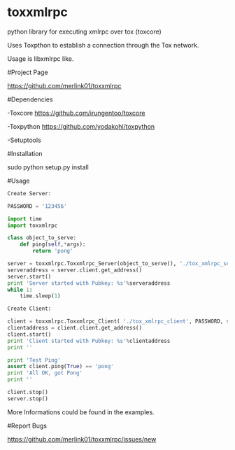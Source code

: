 # toxxmlrpc

python library for executing xmlrpc over tox (toxcore)

Uses Toxpthon to establish a connection through the Tox network.

Usage is libxmlrpc like.

#Project Page

https://github.com/merlink01/toxxmlrpc

#Dependencies

-Toxcore https://github.com/irungentoo/toxcore

-Toxpython https://github.com/yodakohl/toxpython

-Setuptools

#Installation

sudo  python setup.py install

#Usage 

```python
Create Server:

PASSWORD = '123456'

import time
import toxxmlrpc

class object_to_serve:
    def ping(self,*args):
        return 'pong'

server = toxxmlrpc.Toxxmlrpc_Server(object_to_serve(), './tox_xmlrpc_server', PASSWORD, disable_auto_login=False)
serveraddress = server.client.get_address()
server.start()
print 'Server started with Pubkey: %s'%serveraddress
while 1:
    time.sleep(1)

Create Client:

client = toxxmlrpc.Toxxmlrpc_Client( './tox_xmlrpc_client', PASSWORD, serveraddress, disable_auto_login=True)
clientaddress = client.client.get_address()
client.start()
print 'Client started with Pubkey: %s'%clientaddress
print ''

print 'Test Ping'
assert client.ping(True) == 'pong'
print 'All OK, got Pong'
print ''

client.stop()
server.stop()
```
More Informations could be found in the examples.


#Report Bugs

https://github.com/merlink01/toxxmlrpc/issues/new
